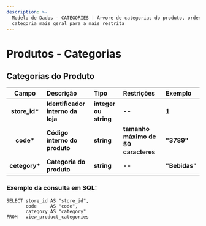 ```yaml
---
description: >-
  Modelo de Dados - CATEGORIES | Árvore de categorias do produto, ordenada da
  categoria mais geral para a mais restrita
---
```


# Produtos - Categorias

## Categorias do Produto

| Campo | Descrição | Tipo | Restrições | Exemplo |
| :---: | :--- | :--- | :--- | :--- |
| **store\_id\*** | **Identificador interno da loja** | **integer ou string** | **--** | **1** |
| **code\*** | **Código interno do produto** | **string** | **tamanho máximo de 50 caracteres** | **"3789"** |
| **cetegory\*** | **Categoria do produto** | **string** | **--** | **"Bebidas"** |

### Exemplo da consulta em SQL:

```text
SELECT store_id AS "store_id", 
       code     AS "code", 
       category AS "category" 
FROM   view_product_categories 
```



